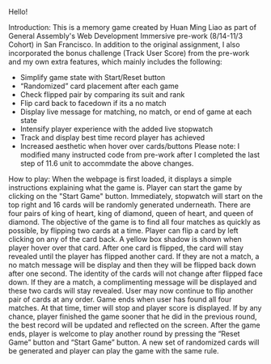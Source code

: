 Hello!

Introduction:
This is a memory game created by Huan Ming Liao as part of General Assembly's 
Web Development Immersive pre-work (8/14-11/3 Cohort) in San Francisco. In addition to the original assignment, I also incorporated the bonus challenge (Track User Score) from the pre-work and my own extra features, which mainly includes the following:
- Simplify game state with Start/Reset button
- “Randomized” card placement after each game 
- Check flipped pair by comparing its suit and rank
- Flip card back to facedown if its a no match
- Display live message for matching, no match, or end of game at each state
- Intensify player experience with the added live stopwatch
- Track and display best time record player has achieved
- Increased aesthetic when hover over cards/buttons
Please note: I modified many instructed code from pre-work after I completed the last step of 11.6 unit to accommdate the above changes.

How to play:
When the webpage is first loaded, it displays a simple instructions explaining what the game is. Player can start the game by clicking on the "Start Game" button. Immediately, stopwatch will start on the top right and 16 cards will be randomly generated underneath. There are four pairs of king of heart, king of diamond, queen of heart, and queen of diamond. The objective of the game is to find all four matches as quickly as possible, by flipping two cards at a time. Player can flip a card by left clicking on any of the card back. A yellow box shadow is shown when player hover over that card. After one card is flipped, the card will stay revealed until the player has flipped another card. If they are not a match, a no match message will be display and then they will be flipped back down after one second. The identity of the cards will not change after flipped face down. If they are a match, a complimenting message will be displayed and these two cards will stay revealed. User may now continue to flip another pair of cards at any order. Game ends when user has found all four matches. At that time, timer will stop and player score is displayed. If by any chance, player finished the game sooner that he did in the previous round, the best record will be updated and reflected on the screen. After the game ends, player is welcome to play another round by pressing the “Reset Game” button and “Start Game” button. A new set of randomized cards will be generated and player can play the game with the same rule. 
